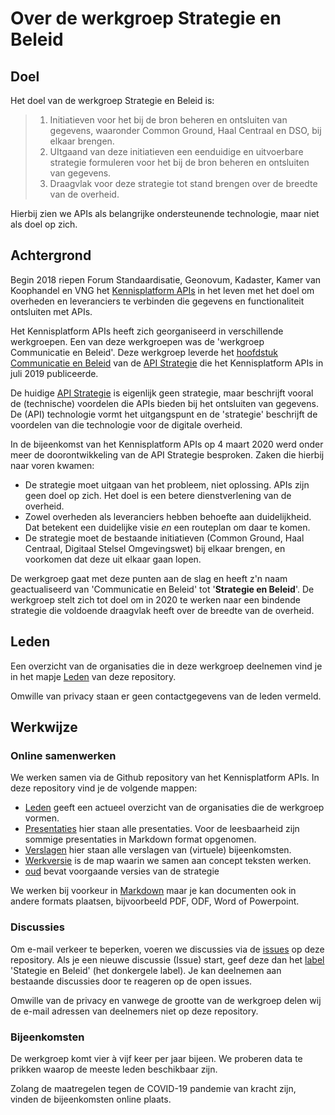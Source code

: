 # Over de werkgroep Strategie en Beleid

## Doel
Het doel van de werkgroep Strategie en Beleid is:

> 1. Initiatieven voor het bij de bron beheren en ontsluiten van gegevens, waaronder Common Ground, Haal Centraal en DSO, bij elkaar brengen. 
> 2. UItgaand van deze initiatieven een eenduidige en uitvoerbare strategie formuleren voor het bij de bron beheren en ontsluiten van gegevens.
> 3. Draagvlak voor deze strategie  tot stand brengen over de breedte van de overheid.

Hierbij zien we APIs als belangrijke ondersteunende technologie, maar niet als doel op zich.

## Achtergrond

Begin 2018 riepen Forum Standaardisatie, Geonovum, Kadaster, Kamer van Koophandel en VNG het [Kennisplatform APIs](https://github.com/Geonovum/KP-APIs-Stuurgroep/blob/master/Overige%20stukken/Memo%20opstarten%20werkgroepen%200_9.docx) in het leven met het doel om overheden en leveranciers te verbinden die gegevens en functionaliteit ontsluiten met APIs. 

Het Kennisplatform APIs heeft zich georganiseerd in verschillende werkgroepen. Een van deze werkgroepen was de 'werkgroep Communicatie en Beleid'. Deze werkgroep leverde het [hoofdstuk Communicatie en Beleid](https://docs.geostandaarden.nl/api/API-Strategie/#communicatie-en-beleid) van de [API Strategie](https://docs.geostandaarden.nl/api/API-Strategie/) die het Kennisplatform APIs in juli 2019 publiceerde.

De huidige [API Strategie](https://docs.geostandaarden.nl/api/API-Strategie/) is eigenlijk geen strategie, maar beschrijft vooral de (technische) voordelen die APIs bieden bij het ontsluiten van gegevens. De (API) technologie vormt het uitgangspunt en de 'strategie' beschrijft de voordelen van die technologie voor de digitale overheid.

In de bijeenkomst van het Kennisplatform APIs op 4 maart 2020 werd onder meer de doorontwikkeling van de API Strategie besproken. Zaken die hierbij naar voren kwamen:
-   De strategie moet uitgaan van het probleem, niet oplossing. APIs zijn geen doel op zich. Het doel is een betere dienstverlening van de overheid. 
-   Zowel overheden als leveranciers hebben behoefte aan duidelijkheid. Dat betekent een duidelijke visie *en* een routeplan om daar te komen.
- De strategie moet de bestaande initiatieven (Common Ground, Haal Centraal, Digitaal Stelsel Omgevingswet) bij elkaar brengen, en voorkomen dat deze uit elkaar gaan lopen.

De werkgroep gaat met deze punten aan de slag en heeft z'n naam geactualiseerd van 'Communicatie en Beleid' tot '**Strategie en Beleid**'. De werkgroep stelt zich tot doel om in 2020 te werken naar een bindende strategie die voldoende draagvlak heeft over de breedte van de overheid.

## Leden
Een overzicht van de organisaties die in deze werkgroep deelnemen vind je in het mapje [Leden](https://github.com/Geonovum/KP-APIs/blob/master/Werkgroep%20Strategie%20en%20Beleid/Leden/leden-werkgroep-strategie-en-beleid-20200709.md) van deze repository.

Omwille van privacy staan er geen contactgegevens van de leden vermeld.

## Werkwijze

### Online samenwerken
We werken samen via de Github repository van het Kennisplatform APIs. In deze repository vind je de volgende mappen:

- [Leden](https://github.com/Geonovum/KP-APIs/tree/master/Werkgroep%20Strategie%20en%20Beleid/Leden) geeft een actueel overzicht van de organisaties die de werkgroep vormen.
- [Presentaties](https://github.com/Geonovum/KP-APIs/tree/master/Werkgroep%20Strategie%20en%20Beleid/Presentaties) hier staan alle presentaties. Voor de leesbaarheid zijn sommige presentaties in Markdown format opgenomen.
- [Verslagen](https://github.com/Geonovum/KP-APIs/tree/master/Werkgroep%20Strategie%20en%20Beleid/Verslagen) hier staan alle verslagen van (virtuele) bijeenkomsten. 
- [Werkversie](https://github.com/Geonovum/KP-APIs/tree/master/Werkgroep%20Strategie%20en%20Beleid/Werkversie) is de map waarin  we samen aan concept teksten werken. 
- [oud](https://github.com/Geonovum/KP-APIs/tree/master/Werkgroep%20Strategie%20en%20Beleid/oud) bevat voorgaande versies van de strategie

We werken bij voorkeur in [Markdown](https://nl.wikipedia.org/wiki/Markdown) maar je kan documenten ook in andere formats plaatsen, bijvoorbeeld PDF, ODF, Word of Powerpoint.

### Discussies

Om e-mail verkeer te beperken, voeren we discussies via de [issues](https://github.com/Geonovum/KP-APIs/issues) op deze repository. Als je een nieuwe discussie (Issue) start, geef deze dan het [label](https://github.com/Geonovum/KP-APIs/labels) 'Stategie en Beleid' (het donkergele label). Je kan deelnemen aan bestaande discussies door te reageren op de open issues.

Omwille van de privacy en vanwege de grootte van de werkgroep delen wij de e-mail adressen van deelnemers niet op deze repository.

### Bijeenkomsten

De werkgroep komt vier à vijf keer per jaar bijeen. We proberen data te prikken waarop de meeste leden beschikbaar zijn.

Zolang de maatregelen tegen de COVID-19 pandemie van kracht zijn, vinden de bijeenkomsten online plaats.
